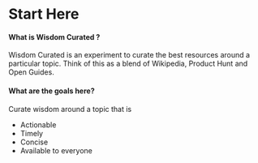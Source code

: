 # Start Here

#### **What is Wisdom Curated ?**

Wisdom Curated is an experiment to curate the best resources around a particular topic. Think of this as a blend of Wikipedia, Product Hunt and Open Guides.

#### What are the goals here?

Curate wisdom around a topic that is

* Actionable
* Timely
* Concise
* Available to everyone



